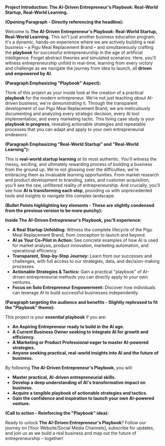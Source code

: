 
**Project Introduction: The AI-Driven Entrepreneur's Playbook: Real-World Startup, Real-World Learning.**

**(Opening Paragraph - Directly referencing the headline):**

Welcome to **The AI-Driven Entrepreneur's Playbook: Real-World Startup, Real-World Learning.**  This isn't just another business education program; it's a dynamic, hands-on experience where we are actively building a real business – a Pigu Meal Replacement Brand – and simultaneously crafting the **playbook** for successful entrepreneurship in the age of artificial intelligence.  Forget abstract theories and simulated scenarios. Here, you'll witness entrepreneurship unfold in real-time, learning from every victory and challenge as we navigate the journey from idea to launch, all **driven and empowered by AI.**

**(Paragraph Emphasizing "Playbook" Aspect):**

Think of this project as your inside look at the creation of a practical **playbook** for the modern entrepreneur. We're not just teaching *about* AI-driven business; we're *demonstrating* it.  Through the transparent development of our Pigu Meal Replacement Brand, we are meticulously documenting and analyzing every strategic decision, every AI tool implementation, and every marketing tactic. This living case study is your **playbook in progress**, revealing actionable strategies and repeatable processes that you can adapt and apply to your own entrepreneurial endeavors.

**(Paragraph Emphasizing "Real-World Startup" and "Real-World Learning"):**

This is **real-world startup learning** at its most authentic. You'll witness the messy, exciting, and ultimately rewarding process of building a business from the ground up.  We're not glossing over the difficulties; we're embracing them as invaluable learning opportunities.  From market research and product development to branding, sales, and customer acquisition, you'll see the raw, unfiltered reality of entrepreneurship.  And crucially, you'll see how **AI is transforming each step**, providing us with unprecedented tools and insights to navigate this complex landscape.

**(Bullet Points highlighting key elements -  These are slightly condensed from the previous version to be more punchy):**

**Inside The AI-Driven Entrepreneur's Playbook, you'll experience:**

* **A Real Startup Unfolding:** Witness the complete lifecycle of the Pigu Meal Replacement Brand, from conception to launch and beyond.
* **AI as Your Co-Pilot in Action:** See concrete examples of how AI is used for market analysis, product innovation, marketing automation, and operational efficiency.
* **Transparent, Step-by-Step Journey:** Learn from our successes and challenges, with full access to our strategies, data, and decision-making processes.
* **Actionable Strategies & Tactics:**  Gain a practical "playbook" of AI-driven entrepreneurial methods you can directly apply to your own ventures.
* **Focus on Solo Entrepreneur Empowerment:**  Discover how individuals can leverage AI to build successful businesses independently.

**(Paragraph targeting the audience and benefits -  Slightly rephrased to fit the "Playbook" theme):**

This project is your **essential playbook** if you are:

* **An Aspiring Entrepreneur ready to build in the AI age.**
* **A Current Business Owner seeking to integrate AI for growth and efficiency.**
* **A Marketing or Product Professional eager to master AI-powered strategies.**
* **Anyone seeking practical, real-world insights into AI and the future of business.**

By following **The AI-Driven Entrepreneur's Playbook**, you will:

* **Master practical, AI-driven entrepreneurial skills.**
* **Develop a deep understanding of AI's transformative impact on business.**
* **Acquire a tangible playbook of actionable strategies and tactics.**
* **Gain the confidence and inspiration to launch your own AI-powered venture.**

**(Call to action -  Reinforcing the "Playbook" idea):**

Ready to unlock **The AI-Driven Entrepreneur's Playbook**?  Follow our journey on [Your Website/Social Media Channels], subscribe for updates, and join us as we build a real business and map out the future of entrepreneurship – together!



